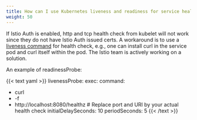 ```yaml
---
title: How can I use Kubernetes liveness and readiness for service health check with Istio Auth enabled?
weight: 50
---
```

If Istio Auth is enabled, http and tcp health check from kubelet will not
work since they do not have Istio Auth issued certs. A workaround is to
use a [liveness command](https://kubernetes.io/docs/tasks/configure-pod-container/configure-liveness-readiness-probes/#define-a-liveness-command)
for health check, e.g., one can install curl in the service pod and curl itself
within the pod. The Istio team is actively working on a solution.

An example of readinessProbe:

{{< text yaml >}}
livenessProbe:
exec:
  command:
  - curl
  - -f
  - http://localhost:8080/healthz # Replace port and URI by your actual health check
initialDelaySeconds: 10
periodSeconds: 5
{{< /text >}}
